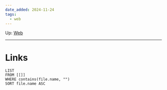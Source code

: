 ```yaml
---
date_added: 2024-11-24
tags:
  - web
---
```

Up: [Web](Web/Web.md)
___
 
# Links
```dataview
LIST
FROM [[]]
WHERE contains(file.name, "")
SORT file.name ASC
```
